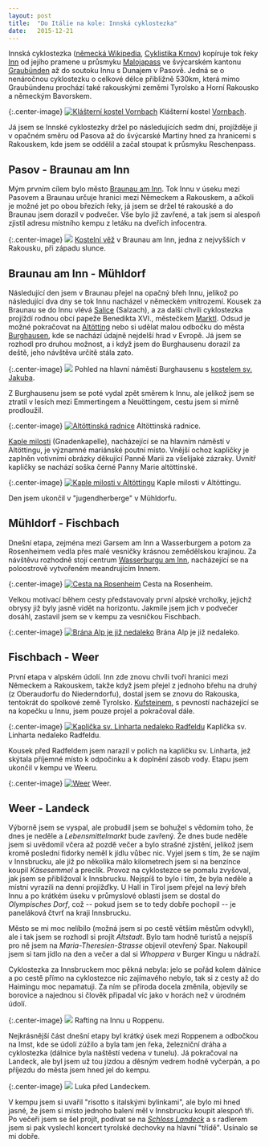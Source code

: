 ```yaml
---
layout: post
title:  "Do Itálie na kole: Innská cyklostezka"
date:   2015-12-21
---
```


Innská cyklostezka ([německá Wikipedia](https://de.wikipedia.org/wiki/Inn-Radweg),
[Cyklistika Krnov](http://www.cyklistikakrnov.com/Cyklotrasy/stezka-Innska.htm))
kopíruje tok řeky [Inn](https://cs.wikipedia.org/wiki/Inn) od jejího pramene
u průsmyku [Malojapass](https://en.wikipedia.org/wiki/Maloja_Pass) ve švýcarském
kantonu [Graubünden](https://cs.wikipedia.org/wiki/Graub%C3%BCnden) až
do soutoku Innu s Dunajem v Pasově. Jedná se o nenáročnou cyklostezku o celkové
délce přibližně 530km, která mimo Graubündenu prochází také rakouskými
zeměmi Tyrolsko a Horní Rakousko a německým Bavorskem. 

{:.center-image}
[![Klášterní kostel Vornbach](/images/vornbach_klasterni_kostel_thumbnail.JPG)](/images/vornbach_klasterni_kostel.JPG)
Klášterní kostel [Vornbach](https://de.wikipedia.org/wiki/Kloster_Vornbach).

Já jsem se Innské cyklostezky držel po následujících sedm dní, projížděje ji 
v opačném směru od Pasova až do švýcarské Martiny hned za hranicemi s Rakouskem,
kde jsem se oddělil a začal stoupat k průsmyku Reschenpass. 

Pasov - Braunau am Inn
---

Mým prvním cílem bylo město [Braunau am 
Inn](https://cs.wikipedia.org/wiki/Braunau_am_Inn). Tok Innu v úseku mezi Pasovem
a Braunau 
určuje hranici mezi Německem a Rakouskem, a ačkoli je možné jet po obou březích
řeky, já jsem se držel té rakouské a do Braunau jsem dorazil v podvečer. Vše bylo
již zavřené, a tak jsem si alespoň zjistil adresu místního kempu z letáku na dveřích
infocentra.

{:.center-image}
[![](/images/braunau_am_inn_kostelni_vez_thumbnail.JPG)](/images/braunau_am_inn_kostelni_vez.JPG)
[Kostelní věž](https://de.wikipedia.org/wiki/Stadtpfarrkirche_St._Stephan_(Braunau))
v Braunau am Inn, jedna z nejvyšších v Rakousku, při západu slunce.

Braunau am Inn - Mühldorf
---

Následující den jsem v Braunau přejel na opačný břeh Innu, jelikož po následující 
dva dny se tok Innu nacházel v německém vnitrozemí. Kousek za Braunau se do Innu
vlévá [Salice](https://cs.wikipedia.org/wiki/Salzach) (Salzach), a za další chvíli 
cyklostezka projíždí rodnou obcí papeže Benedikta XVI., městečkem 
[Marktl](https://cs.wikipedia.org/wiki/Marktl). Odsud je možné pokračovat na 
[Altötting](https://cs.wikipedia.org/wiki/Alt%C3%B6tting) nebo si udělat malou
odbočku do města [Burghausen](https://cs.wikipedia.org/wiki/Burghausen), kde
se nachází údajně nejdelší hrad v Evropě. Já jsem se rozhodl pro druhou možnost, a
i když jsem do Burghausenu dorazil za deště, jeho návštěva určitě stála zato.

{:.center-image}
[![](/images/burghausen_centrum_thumbnail.JPG)](/images/burghausen_centrum.JPG)
Pohled na hlavní náměstí Burghausenu s [kostelem sv. Jakuba](https://de.wikipedia.org/wiki/St._Jakob_(Burghausen)).

Z Burghausenu jsem se poté vydal zpět směrem k Innu, ale jelikož jsem se ztratil 
v lesích mezi Emmertingem a Neuöttingem, cestu jsem si mírně prodloužil. 

{:.center-image}
[![Altöttinská radnice](/images/altotting_radnice_thumbnail.JPG)](/images/altotting_radnice.JPG)
Altöttinská radnice.

[Kaple milosti](https://en.wikipedia.org/wiki/Shrine_of_Our_Lady_of_Alt%C3%B6tting)
(Gnadenkapelle), nacházející se na hlavním náměstí v Altöttingu, je významné 
mariánské poutní místo. Vnější ochoz kapličky je zaplněn votivními obrázky
děkující Panně Marii za všelijaké zázraky. Uvnitř kapličky se nachází soška
černé Panny Marie altöttinské.

{:.center-image}
[![Kaple milosti v Altöttingu](/images/altotting_gnadenkapelle_thumbnail.JPG)](/images/altotting_gnadenkapelle.JPG)
Kaple milosti v Altöttingu.

Den jsem ukončil v "jugendherberge" v Mühldorfu.

Mühldorf - Fischbach
---

Dnešní etapa, zejména mezi Garsem am Inn a Wasserburgem a potom za Rosenheimem 
vedla přes malé vesničky krásnou zemědělskou krajinou. Za návštěvu rozhodně stojí
centrum [Wasserburgu am Inn](https://cs.wikipedia.org/wiki/Wasserburg_am_Inn), 
nacházející se na poloostrově vytvořeném meandrujícím Innem.

{:.center-image}
[![Cesta na Rosenheim](/images/cesta_na_rosenheim_thumbnail.JPG)](/images/cesta_na_rosenheim.JPG)
Cesta na Rosenheim.

Velkou motivací během cesty představovaly první alpské vrcholky, jejichž obrysy již byly
jasně vidět na horizontu. Jakmile jsem jich v podvečer dosáhl, zastavil jsem se
v kempu za vesničkou Fischbach.

{:.center-image}
[![Brána Alp je již nedaleko](/images/alpska_brana_thumbnail.JPG)](/images/alpska_brana.JPG)
Brána Alp je již nedaleko.

Fischbach - Weer
---

První etapa v alpském údolí. Inn zde znovu chvíli tvoří hranici mezi Německem
a Rakouskem, takže když jsem přejel z jednoho břehu na druhý (z Oberaudorfu do
Niederndorfu), dostal jsem se znovu do Rakouska, tentokrát do spolkové země Tyrolsko. 
[Kufsteinem](https://cs.wikipedia.org/wiki/Kufstein), s pevností nacházející se
na kopečku u Innu, jsem pouze projel a pokračoval dále.

{:.center-image}
[![Kaplička sv. Linharta nedaleko Radfeldu](/images/radfeld_kapelle_st_leonhard_thumbnail.JPG)](/images/radfeld_kapelle_st_leonhard.JPG)
Kaplička sv. Linharta nedaleko Radfeldu.

Kousek před 
Radfeldem jsem narazil v polích na kapličku sv. Linharta, jež skýtala
příjemné místo k odpočinku a k doplnění zásob vody. Etapu jsem ukončil v kempu
ve Weeru.

{:.center-image}
[![Weer](/images/weer_kostel_thumbnail.JPG)](/images/weer_kostel.JPG)
Weer.

Weer - Landeck
---
Výborně jsem se vyspal, ale probudil jsem se bohužel s vědomím toho, že dnes je neděle 
a _Lebensmittelmarkt_ bude zavřený. Že dnes bude neděle jsem si uvědomil včera
až pozdě večer a bylo strašné zjistění, jelikož jsem
kromě poslední fidorky neměl k jídlu vůbec nic. Vyjel jsem s tím, že se najím v
Innsbrucku, ale již po několika málo kilometrech jsem si na benzínce koupil
_Käsesemmel_ a preclík. Provoz na cyklostezce se pomalu zvyšoval, jak jsem
se přibližoval k Innsbrucku. Nejspíš to bylo i tím, že byla neděle a místní
vyrazili na denní projížďky. U Hall in
Tirol jsem přejel na levý břeh Innu a po krátkém úseku v průmyslové oblasti jsem
se dostal do _Olympisches Dorf_, což -- pokud jsem se to tedy dobře pochopil --
je paneláková čtvrť na kraji Innsbrucku.

Město se mi moc nelíbilo (možná jsem si po cestě větším městům odvykl), ale i
tak jsem se rozhodl si projít _Altstadt_. Bylo tam hodně turistů a nejspíš pro
ně jsem na _Maria-Theresien-Strasse_ objevil otevřený Spar. Nakoupil jsem si
tam jídlo na den a večer a dal si _Whoppera_ v Burger Kingu u nádraží.

Cyklostezka za Innsbruckem moc pěkná nebyla: jelo se pořád kolem dálnice a po
cestě přímo na cyklostezce nic zajímavého nebylo, tak si z cesty až do Haimingu
moc nepamatuji. Za ním se příroda docela změnila, objevily se borovice a
najednou si člověk připadal víc jako v horách než v úrodném údolí.

{:.center-image}
[![](/images/2015/12/rafting_roppen_thumbnail.JPG)](/images/2015/12/rafting_roppen.JPG)
Rafting na Innu u Roppenu.

Nejkrásnější
část dnešní etapy byl krátký úsek mezi Roppenem a odbočkou na Imst, kde se údolí
zúžilo a byla tam jen řeka, železniční dráha a cyklostezka (dálnice byla
naštěstí vedena v tunelu). Já pokračoval na Landeck, ale byl jsem už tou jízdou
a děsným vedrem hodně vyčerpán, a po příjezdu do města jsem hned jel do kempu. 

{:.center-image}
[![](/images/2015/12/louky_landeck_thumbnail.JPG)](/images/2015/12/louky_landeck.JPG)
Luka před Landeckem.

V kempu jsem
si uvařil "risotto s italskými bylinkami", ale bylo mi hned jasné, že jsem si místo
jednoho balení měl v Innsbrucku koupit alespoň tři. Po večeři jsem se šel
projít, podívat se na [_Schloss Landeck_](https://de.wikipedia.org/wiki/Schloss_Landeck) 
a s radlerem jsem si pak vyslechl koncert tyrolské
dechovky na hlavní "třídě". Usínalo se mi dobře.
